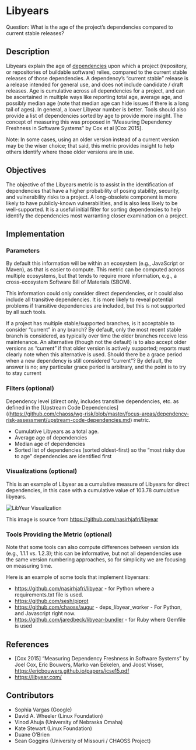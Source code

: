 # Libyears

Question: What is the age of the project’s dependencies compared to current stable releases?

## Description
Libyears explain the age of [dependencies](https://github.com/chaoss/wg-risk/blob/master/focus-areas/dependency-risk-assessment/upstream-code-dependencies.md) upon which a project (repository, or repositories of buildable software) relies, compared to the current stable releases of those dependencies. A dependency’s “current stable” release is a release intended for general use, and does not include candidate / draft releases. Age is cumulative across all dependencies for a project, and can be ascertained in multiple ways like reporting total age, average age, and possibly median age (note that median age can hide issues if there is a long tail of ages). In general, a lower Libyear number is better. Tools should also provide a list of dependencies sorted by age to provide more insight. The concept of measuring this was proposed in “Measuring Dependency Freshness in Software Systems” by Cox et al [Cox 2015].

Note: In some cases, using an older version instead of a current version may be the wiser choice; that said, this metric provides insight to help others identify where those older versions are in use.

## Objectives
The objective of the Libyears metric is to assist in the identification of dependencies that have a higher probability of posing stability, security, and vulnerability risks to a project. A long-obsolete component is more likely to have publicly-known vulnerabilities, and is also less likely to be well-supported. It is a useful initial filter for sorting dependencies to help identify the dependencies most warranting closer examination on a project.

## Implementation

### Parameters
By default this information will be within an ecosystem (e.g., JavaScript or Maven), as that is easier to compute. This metric can be computed across multiple ecosystems, but that tends to require more information, e.g., a cross-ecosystem Software Bill of Materials (SBOM).

This information could only consider direct dependencies, or it could also include all transitive dependencies. It is more likely to reveal potential problems if transitive dependencies are included, but this is not supported by all such tools.

If a project has multiple stable/supported branches, is it acceptable to consider “current” in any branch? By default, only the most recent stable branch is considered, as typically over time the older branches receive less maintenance. An alternative (though not the default) is to also accept older versions as “current” if that older version is actively supported; reports must clearly note when this alternative is used.
Should there be a grace period when a new dependency is still considered “current”? By default, the answer is no; any particular grace period is arbitrary, and the point is to try to stay current

### Filters (optional)
Dependency level (direct only, includes transitive dependencies, etc. as defined in the [Upstream Code Dependencies]((https://github.com/chaoss/wg-risk/blob/master/focus-areas/dependency-risk-assessment/upstream-code-dependencies.md) metric. 
* Cumulative Libyears as a total age.
* Average age of dependencies
* Median age of dependencies
* Sorted list of dependencies (sorted oldest-first) so the “most risky due to age” dependencies are identified first

### Visualizations (optional)
This is an example of Libyear as a cumulative measure of Libyears for direct dependencies, in this case with a cumulative value of 103.78 cumulative libyears. 

![LibYear Visualization](https://raw.githubusercontent.com/chaoss/wg-risk/main/focus-areas/dependency-risk-assessment/images/libyear.png)

This image is source from https://github.com/nasirhjafri/libyear   


### Tools Providing the Metric (optional)
Note that some tools can also compute differences between version ids (e.g., 1.1.1 vs. 1.2.3); this can be informative, but not all dependencies use the same version numbering approaches, so for simplicity we are focusing on measuring time.

Here is an example of some tools that implement libyersars: 
* https://github.com/nasirhjafri/libyear  - for Python where a requirements.txt file is used. 
* https://github.com/sesh/piprot 
* https://github.com/chaoss/augur - deps_libyear_worker - For Python, and Javascript right now.
* https://github.com/jaredbeck/libyear-bundler - for Ruby where Gemfile is used

## References

* [Cox 2015] “Measuring Dependency Freshness in Software Systems” by Joel Cox, Eric Bouwers, Marko van Eekelen, and Joost Visser, https://ericbouwers.github.io/papers/icse15.pdf  
* https://libyear.com/  


## Contributors
* Sophia Vargas (Google)
* David A. Wheeler (Linux Foundation)
* Vinod Ahuja (University of Nebraska Omaha)
* Kate Stewart (Linux Foundation)
* Duane O’Brien
* Sean Goggins (University of Missouri / CHAOSS Project)
